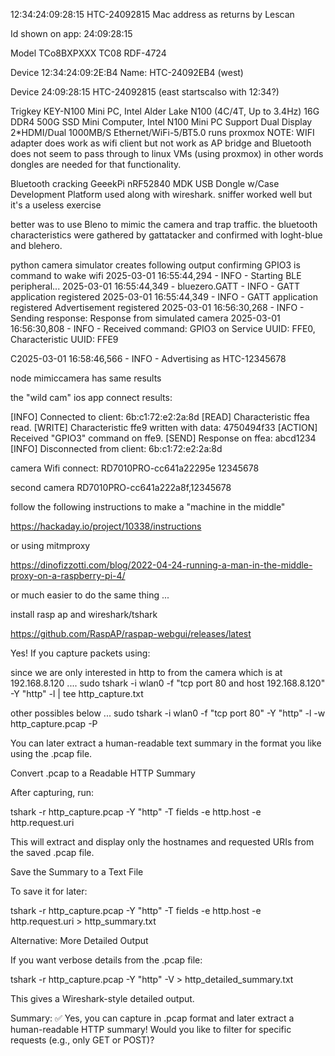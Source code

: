 
12:34:24:09:28:15 HTC-24092815 Mac address as returns by Lescan

Id shown on app:  24:09:28:15


Model TCo8BXPXXX
TC08
RDF-4724

Device 12:34:24:09:2E:B4 Name: HTC-24092EB4 (west)

Device         24:09:28:15        HTC-24092815 (east startscalso with 12:34?)


Trigkey KEY-N100 Mini PC, Intel Alder Lake N100 (4C/4T, Up to 3.4Hz) 16G DDR4 500G SSD Mini Computer, Intel N100 Mini PC Support Dual Display 2*HDMI/Dual 1000MB/S Ethernet/WiFi-5/BT5.0
runs proxmox NOTE: WIFI adapter does work as wifi client but  not work as AP bridge and Bluetooth does not seem to pass through to linux VMs (using proxmox) in other words dongles are needed for that functionality.

Bluetooth cracking
GeeekPi nRF52840 MDK USB Dongle w/Case Development Platform used along with wireshark. sniffer worked well but it's a useless exercise

better was to use Bleno to mimic the camera and trap traffic.  the bluetooth characteristics were gathered by gattatacker and confirmed with loght-blue and blehero.

python camera simulator creates following output confirming GPIO3 is command to wake wifi
2025-03-01 16:55:44,294 - INFO - Starting BLE peripheral...
2025-03-01 16:55:44,349 - bluezero.GATT - INFO - GATT application registered
2025-03-01 16:55:44,349 - INFO - GATT application registered
Advertisement registered
2025-03-01 16:56:30,268 - INFO - Sending response: Response from simulated camera
2025-03-01 16:56:30,808 - INFO - Received command: GPIO3 on Service UUID: FFE0, Characteristic UUID: FFE9

C2025-03-01 16:58:46,566 - INFO - Advertising as HTC-12345678

node mimiccamera has same results

the "wild cam" ios app connect results:

[INFO] Connected to client: 6b:c1:72:e2:2a:8d
[READ] Characteristic ffea read.
[WRITE] Characteristic ffe9 written with data: 4750494f33
[ACTION] Received "GPIO3" command on ffe9.
[SEND] Response on ffea: abcd1234
[INFO] Disconnected from client: 6b:c1:72:e2:2a:8d



camera Wifi connect:
RD7010PRO-cc641a22295e
12345678

second camera
RD7010PRO-cc641a222a8f,12345678


follow the following instructions to make a "machine in the middle"

https://hackaday.io/project/10338/instructions

or using mitmproxy

https://dinofizzotti.com/blog/2022-04-24-running-a-man-in-the-middle-proxy-on-a-raspberry-pi-4/

or much easier to do the same thing ...

install rasp ap and wireshark/tshark

https://github.com/RaspAP/raspap-webgui/releases/latest

Yes! If you capture packets using:

since we are only interested in http to from the camera which is at 192.168.8.120 ....
sudo tshark -i wlan0 -f "tcp port 80 and host 192.168.8.120" -Y "http" -l | tee http_capture.txt


other possibles below ...
sudo tshark -i wlan0 -f "tcp port 80" -Y "http" -l -w http_capture.pcap -P

You can later extract a human-readable text summary in the format you like using the .pcap file.

Convert .pcap to a Readable HTTP Summary

After capturing, run:

tshark -r http_capture.pcap -Y "http" -T fields -e http.host -e http.request.uri

This will extract and display only the hostnames and requested URIs from the saved .pcap file.

Save the Summary to a Text File

To save it for later:

tshark -r http_capture.pcap -Y "http" -T fields -e http.host -e http.request.uri > http_summary.txt

Alternative: More Detailed Output

If you want verbose details from the .pcap file:

tshark -r http_capture.pcap -Y "http" -V > http_detailed_summary.txt

This gives a Wireshark-style detailed output.

Summary:
✅ Yes, you can capture in .pcap format and later extract a human-readable HTTP summary!
Would you like to filter for specific requests (e.g., only GET or POST)?
